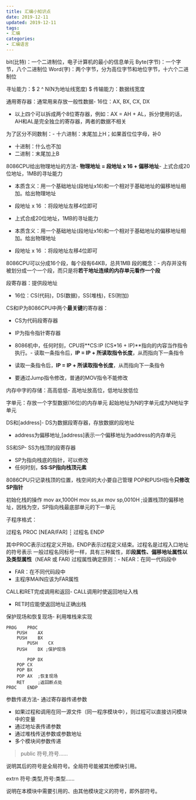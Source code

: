 ```yaml
---
title: 汇编小知识点
date: 2019-12-11
updated: 2019-12-11
tags:
- 汇编
categories:
- 汇编语言
---
```


bit(比特)：一个二进制位，电子计算机的最小的信息单元
Byte(字节)：一个字节，八个二进制位
Word(字)：两个字节，分为高位字节和地位字节，十六个二进制位


寻址能力：$ 2 ^ N(N为地址线宽度) $
传输能力：数据线宽度


通用寄存器：通常用来存放一般性数据- 16位：AX, BX, CX, DX
- 以上四个可以拆成两个8位寄存器，例如：AX = AH + AL，拆分使用的话，AH和AL是完全独立的寄存器，两者的数据不相关

为了区分不同数制：- 十六进制：末尾加上H；如果首位位字母，补0
- 十进制：什么也不加
- 二进制：末尾加上B



8086CPU给出物理地址的方法- **物理地址 = 段地址 x 16 + 偏移地址**- 上式合成20位地址，1MB的寻址能力
- 本质含义：用一个基础地址(段地址x16)和一个相对于基础地址的偏移地址相加。给出物理地址
- 段地址 x 16 ：将段地址左移4位即可

- 上式合成20位地址，1MB的寻址能力
- 本质含义：用一个基础地址(段地址x16)和一个相对于基础地址的偏移地址相加。给出物理地址
- 段地址 x 16 ：将段地址左移4位即可

8086CPU可以分成16个段，每个段有64KB，总共1MB
段的概念：- 内存并没有被划分成一个一个段，而只是将**若干地址连续的内存单元看作一个段**



段寄存器：提供段地址
- 16位：CS(代码)，DS(数据)，SS(堆栈)，ES(附加)

CS和IP为8086CPU中两个**最关键**的寄存器：
- CS为代码段寄存器
- IP为指令指针寄存器
- 8086机中，任何时刻，CPU将**CS:IP (CS*16 + IP)**指向的内容当作指令执行。- 读取一条指令后，**IP = IP + 所读取指令长度**，从而指向下一条指令

- 读取一条指令后，**IP = IP + 所读取指令长度**，从而指向下一条指令
- 要通过Jump指令修改，普通的MOV指令不能修改



内存中字的存储：高高低低- 高地址放高位，低地址放低位

字单元：存放一个字型数据(16位)的内存单元
起始地址为N的字单元成为N地址字单元


DS和[address]- DS为数据段寄存器，存放数据的段地址
- address为偏移地址,[address]表示一个偏移地址为address的内存单元



SS和SP- SS为栈顶的段寄存器
- SP为指向栈底的指针，可以修改
- 任何时刻，**SS:SP指向栈顶元素**

8086CPU只记录栈顶的位置，栈空间的大小要自己管理
POP和PUSH指令**只修改SP指针**

初始化栈的操作
mov ax,1000H
mov ss,ax
mov sp,0010H
;设置栈顶的偏移地址，因栈为空，SP指向栈最底部单元的下一单元


子程序格式：

过程名     PROC      [NEAR/FAR]
┆
过程名     ENDP

其中PROC表示过程定义开始，ENDP表示过程定义结束。过程名是过程入口地址的符号表示
一般过程名同标号一样，具有三种属性，即**段属性、偏移地址属性以及类型属性**（NEAR 或 FAR)
过程属性确定原则：- NEAR：在同一代码段中
- FAR：在不同代码段中
- 主程序MAIN应该为FAR属性

CALL和RET完成调用和返回- CALL调用时使返回地址入栈
- RET时应能使返回地址正确出栈

保护现场和恢复现场- 利用堆栈来实现


```plain
PROG	PROC
	PUSH	AX
	PUSH 	BX
        PUSH	CX	
	PUSH	DX ;保护现场

        POP	DX
	POP	CX
	POP	BX	
	POP	AX  ;恢复现场
	RET	    ;返回断点处
PROC	ENDP
```
参数传递方法- 通过寄存器传递参数
- 如果过程和调用在同一源文件（同一程序模块中），则过程可以直接访问模块中的变量
- 通过地址表传递参数
- 通过堆栈传送参数或参数地址
- 多个模块间参数传递
> public 符号,符号……


说明其后的符号是全局符号。全局符号能被其他模块引用。


extrn 符号:类型,符号:类型……


说明在本模块中需要引用的、由其他模块定义的符号，即外部符号。



